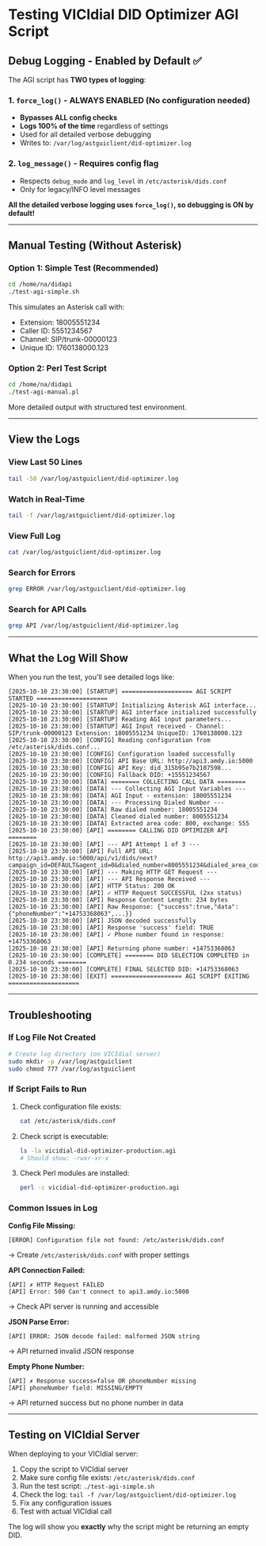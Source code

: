 # Testing VICIdial DID Optimizer AGI Script

## Debug Logging - Enabled by Default ✅

The AGI script has **TWO types of logging**:

### 1. `force_log()` - ALWAYS ENABLED (No configuration needed)
- **Bypasses ALL config checks**
- **Logs 100% of the time** regardless of settings
- Used for all detailed verbose debugging
- Writes to: `/var/log/astguiclient/did-optimizer.log`

### 2. `log_message()` - Requires config flag
- Respects `debug_mode` and `log_level` in `/etc/asterisk/dids.conf`
- Only for legacy/INFO level messages

**All the detailed verbose logging uses `force_log()`, so debugging is ON by default!**

---

## Manual Testing (Without Asterisk)

### Option 1: Simple Test (Recommended)

```bash
cd /home/na/didapi
./test-agi-simple.sh
```

This simulates an Asterisk call with:
- Extension: 18005551234
- Caller ID: 5551234567
- Channel: SIP/trunk-00000123
- Unique ID: 1760138000.123

### Option 2: Perl Test Script

```bash
cd /home/na/didapi
./test-agi-manual.pl
```

More detailed output with structured test environment.

---

## View the Logs

### View Last 50 Lines
```bash
tail -50 /var/log/astguiclient/did-optimizer.log
```

### Watch in Real-Time
```bash
tail -f /var/log/astguiclient/did-optimizer.log
```

### View Full Log
```bash
cat /var/log/astguiclient/did-optimizer.log
```

### Search for Errors
```bash
grep ERROR /var/log/astguiclient/did-optimizer.log
```

### Search for API Calls
```bash
grep API /var/log/astguiclient/did-optimizer.log
```

---

## What the Log Will Show

When you run the test, you'll see detailed logs like:

```
[2025-10-10 23:30:00] [STARTUP] ==================== AGI SCRIPT STARTED ====================
[2025-10-10 23:30:00] [STARTUP] Initializing Asterisk AGI interface...
[2025-10-10 23:30:00] [STARTUP] AGI interface initialized successfully
[2025-10-10 23:30:00] [STARTUP] Reading AGI input parameters...
[2025-10-10 23:30:00] [STARTUP] AGI Input received - Channel: SIP/trunk-00000123 Extension: 18005551234 UniqueID: 1760138000.123
[2025-10-10 23:30:00] [CONFIG] Reading configuration from /etc/asterisk/dids.conf...
[2025-10-10 23:30:00] [CONFIG] Configuration loaded successfully
[2025-10-10 23:30:00] [CONFIG] API Base URL: http://api3.amdy.io:5000
[2025-10-10 23:30:00] [CONFIG] API Key: did_315b95e7b2107598...
[2025-10-10 23:30:00] [CONFIG] Fallback DID: +15551234567
[2025-10-10 23:30:00] [DATA] ======== COLLECTING CALL DATA ========
[2025-10-10 23:30:00] [DATA] --- Collecting AGI Input Variables ---
[2025-10-10 23:30:00] [DATA] AGI Input - extension: 18005551234
[2025-10-10 23:30:00] [DATA] --- Processing Dialed Number ---
[2025-10-10 23:30:00] [DATA] Raw dialed number: 18005551234
[2025-10-10 23:30:00] [DATA] Cleaned dialed number: 8005551234
[2025-10-10 23:30:00] [DATA] Extracted area code: 800, exchange: 555
[2025-10-10 23:30:00] [API] ======== CALLING DID OPTIMIZER API ========
[2025-10-10 23:30:00] [API] --- API Attempt 1 of 3 ---
[2025-10-10 23:30:00] [API] Full API URL: http://api3.amdy.io:5000/api/v1/dids/next?campaign_id=DEFAULT&agent_id=0&dialed_number=8005551234&dialed_area_code=800
[2025-10-10 23:30:00] [API] --- Making HTTP GET Request ---
[2025-10-10 23:30:00] [API] --- API Response Received ---
[2025-10-10 23:30:00] [API] HTTP Status: 200 OK
[2025-10-10 23:30:00] [API] ✓ HTTP Request SUCCESSFUL (2xx status)
[2025-10-10 23:30:00] [API] Response Content Length: 234 bytes
[2025-10-10 23:30:00] [API] Raw Response: {"success":true,"data":{"phoneNumber":"+14753368063",...}}
[2025-10-10 23:30:00] [API] JSON decoded successfully
[2025-10-10 23:30:00] [API] Response 'success' field: TRUE
[2025-10-10 23:30:00] [API] ✓ Phone number found in response: +14753368063
[2025-10-10 23:30:00] [API] Returning phone number: +14753368063
[2025-10-10 23:30:00] [COMPLETE] ======== DID SELECTION COMPLETED in 0.234 seconds ========
[2025-10-10 23:30:00] [COMPLETE] FINAL SELECTED DID: +14753368063
[2025-10-10 23:30:00] [EXIT] ==================== AGI SCRIPT EXITING ====================
```

---

## Troubleshooting

### If Log File Not Created

```bash
# Create log directory (on VICIdial server)
sudo mkdir -p /var/log/astguiclient
sudo chmod 777 /var/log/astguiclient
```

### If Script Fails to Run

1. Check configuration file exists:
   ```bash
   cat /etc/asterisk/dids.conf
   ```

2. Check script is executable:
   ```bash
   ls -la vicidial-did-optimizer-production.agi
   # Should show: -rwxr-xr-x
   ```

3. Check Perl modules are installed:
   ```bash
   perl -c vicidial-did-optimizer-production.agi
   ```

### Common Issues in Log

**Config File Missing:**
```
[ERROR] Configuration file not found: /etc/asterisk/dids.conf
```
→ Create `/etc/asterisk/dids.conf` with proper settings

**API Connection Failed:**
```
[API] ✗ HTTP Request FAILED
[API] Error: 500 Can't connect to api3.amdy.io:5000
```
→ Check API server is running and accessible

**JSON Parse Error:**
```
[API] ERROR: JSON decode failed: malformed JSON string
```
→ API returned invalid JSON response

**Empty Phone Number:**
```
[API] ✗ Response success=false OR phoneNumber missing
[API] phoneNumber field: MISSING/EMPTY
```
→ API returned success but no phone number in data

---

## Testing on VICIdial Server

When deploying to your VICIdial server:

1. Copy the script to VICIdial server
2. Make sure config file exists: `/etc/asterisk/dids.conf`
3. Run the test script: `./test-agi-simple.sh`
4. Check the log: `tail -f /var/log/astguiclient/did-optimizer.log`
5. Fix any configuration issues
6. Test with actual VICIdial call

The log will show you **exactly** why the script might be returning an empty DID.
